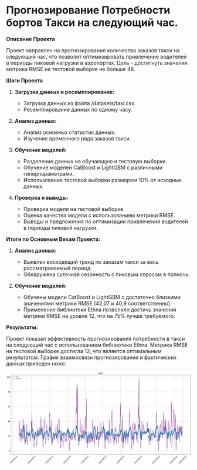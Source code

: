 
# Прогнозирование Потребности бортов Такси на следующий час.

**Описание Проекта**

Проект направлен на прогнозирование количества заказов такси на следующий час, что позволит оптимизировать привлечение водителей в периоды пиковой нагрузки в аэропортах. Цель - достигнуть значения метрики RMSE на тестовой выборке не больше 48.

**Шаги Проекта**

1. **Загрузка данных и ресемплирование:**
   - Загрузка данных из файла /datasets/taxi.csv.
   - Ресемплирование данных по одному часу.

2. **Анализ данных:**
   - Анализ основных статистик данных.
   - Изучение временного ряда заказов такси.

3. **Обучение моделей:**
   - Разделение данных на обучающую и тестовую выборки.
   - Обучение моделей CatBoost и LightGBM с различными гиперпараметрами.
   - Использование тестовой выборки размером 10% от исходных данных.

4. **Проверка и выводы:**
   - Проверка модели на тестовой выборке.
   - Оценка качества модели с использованием метрики RMSE.
   - Выводы и предложения по оптимизации привлечения водителей в периоды пиковой нагрузки.

**Итоги по Основным Вехам Проекта:**

1. **Анализ данных:**
   - Выявлен восходящий тренд по заказам такси за весь рассматриваемый период.
   - Обнаружена суточная сезонность с пиковым спросом в полночь.

2. **Обучение моделей:**
   - Обучены модели CatBoost и LightGBM с достаточно близкими значениями метрики RMSE (42,07 и 40,9 соответственно).
   - Применение библиотеки Ethna позволило достичь значения метрики RMSE на уровне 12, что на 75% лучше требуемого.

**Результаты:**

Проект показал эффективность прогнозирования потребности в такси на следующий час с использованием библиотеки Ethna. Метрика RMSE на тестовой выборке достигла 12, что является оптимальным результатом. График взаимосвязи прогнозирования и фактических данных приведен ниже.

![](https://raw.githubusercontent.com/htoniy/DS_Classic_ML/main/04_Determining_taxi_demand_for_next_hour/pred_actual.png)
